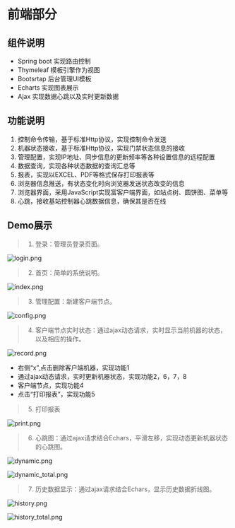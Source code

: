 # 前端部分

## 组件说明
- Spring boot 实现路由控制
- Thymeleaf 模板引擎作为视图
- Bootsrtap 后台管理UI模板
- Echarts 实现图表展示
- Ajax 实现数据心跳以及实时更新数据

## 功能说明
1. 控制命令传输，基于标准Http协议，实现控制命令发送
2. 机器状态接收，基于标准Http协议，实现门禁状态信息的接收
3. 管理配置，实现IP地址、同步信息的更新频率等各种设置信息的远程配置
4. 数据查询，实现各种状态数据的查询汇总等
5. 报表，实现以EXCEL、PDF等格式保存打印报表等
6. 浏览器信息推送，有状态变化时向浏览器发送状态改变的信息
7. 浏览器界面，采用JavaScript实现富客户端界面，如站点树、圆饼图、菜单等
8. 心跳，接收基站控制器心跳数据信息，确保其是否在线

## Demo展示

> 1. 登录：管理员登录页面。

![login.png](http://upload-images.jianshu.io/upload_images/688387-f98b2a09ee1f6564.png?imageMogr2/auto-orient/strip%7CimageView2/2/w/1240)

> 2. 首页：简单的系统说明。

![index.png](http://upload-images.jianshu.io/upload_images/688387-e387d33b496b5112.png?imageMogr2/auto-orient/strip%7CimageView2/2/w/1240)


> 3. 管理配置：新建客户端节点。

![config.png](http://upload-images.jianshu.io/upload_images/688387-290434f6cba1ebb1.png?imageMogr2/auto-orient/strip%7CimageView2/2/w/1240)


> 4. 客户端节点实时状态：通过ajax动态请求，实时显示当前机器的状态，以及相应的操作。

![record.png](http://upload-images.jianshu.io/upload_images/688387-a5a71f7b7ab4dbab.png?imageMogr2/auto-orient/strip%7CimageView2/2/w/1240)

- 右侧“x”,点击删除客户端机器，实现功能1
- 通过ajax动态请求，实时更新机器状态，实现功能2，6，7，8
- 客户端节点，实现功能4
- 点击“打印报表”，实现功能5

> 5. 打印报表

![print.png](http://upload-images.jianshu.io/upload_images/688387-6a8fa45b604e1039.png?imageMogr2/auto-orient/strip%7CimageView2/2/w/1240)

> 6. 心跳图：通过ajax请求结合Echars，平滑左移，实现动态更新机器状态的心跳图。

![dynamic.png](http://upload-images.jianshu.io/upload_images/688387-417abb011a4f8cae.png?imageMogr2/auto-orient/strip%7CimageView2/2/w/1240)

![dynamic_total.png](http://upload-images.jianshu.io/upload_images/688387-c89a8329d6723827.png?imageMogr2/auto-orient/strip%7CimageView2/2/w/1240)


> 7. 历史数据显示：通过ajax请求结合Echars，显示历史数据折线图。

![history.png](http://upload-images.jianshu.io/upload_images/688387-234e11f696997cd4.png?imageMogr2/auto-orient/strip%7CimageView2/2/w/1240)

![history_total.png](http://upload-images.jianshu.io/upload_images/688387-0b78e41dd5f29a10.png?imageMogr2/auto-orient/strip%7CimageView2/2/w/1240)
